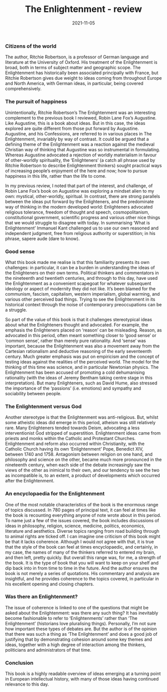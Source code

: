 ﻿---
layout: layouts/bookreview.njk

tags:
  - post
  - review

title: The Enlightenment - review
review_book_main_title: The Enlightenment
review_book_sub_title: The Pursuit of Happiness, 1680-1790
review_book_author: Ritchie Robertson
review_book_image_url: dl.airtable.com/.attachments/45360966bff25a18d00ab41190cbee29/516d2de0/41Lw41E-I2L.jpg)
review_publication_date: 2020-11-05
review_publisher: Penguin
review_pages: 1008
review_ISBN13: 978-0062410658
review_book_tags:
  - [Global]
  - [Early Modern]
  - [Cultural]
  - [Enlightenment; ]
review_podcasts:
  - [https://lnns.co/hUqFuxr4iJN, New Books Network, Ritchie Robertson The Enlightenment The Pursuit of Happiness 1680-1790]
  - [https://lnns.co/icHCeVJD3Ex, History Extra podcast, The Enlightenment everything you wanted to know]
shopping_links:
  - [https://www.amazon.co.uk/Enlightenment-Ritchie-Robertson/dp/0062410652, Amazon UK, Amazon UK book link]
  - [https://www.amazon.com/Enlightenment-Ritchie-Robertson/dp/0062410652, Amazon US, Amazon US book link]
review_author: Andy Salisbury
date: 2021-11-05
review_rating: ★★★★★
review_summary: '<p>One of the most absorbing history books I have read for some time. At 780 pages long, excluding notes and bibliography, it is long and packed full of information. I’m not sure how much of that information I retained, but I enjoyed reading it.</p><p>The range of topics covered is enormous, and you’re bound to find something in it that will interest you and make you think about seemingly familiar ideas in a new way.</p>'
---
### Citizens of the world

The author, Ritchie Robertson, is a professor of German language and literature at the University of Oxford. His treatment of the Enlightenment is broad, both in terms of subject matter and geographic scope. The Enlightenment has historically been associated principally with France, but Ritchie Robertson gives due weight to ideas coming from throughout Europe and North America, with German ideas, in particular, being covered comprehensively.

### The pursuit of happiness

Unintentionally, Ritchie Robertson’s The Enlightenment was an interesting complement to the previous book I reviewed, Robin Lane Fox’s Augustine. Like Augustine, this is a book about ideas. But in this case, the ideas explored are quite different from those put forward by Augustine. Augustine, and his Confessions, are referred to in various places in The Enlightenment, invariably by way of contrast. It could be argued that a defining theme of the Enlightenment was a reaction against the medieval Christian way of thinking that Augustine was so instrumental in formulating. Whereas Augustine advocated a rejection of worldly materialism in favour of other-worldly spirituality, the ‘Enlighteners’ (a catch all phrase used by Ritchie Robertson to describe Enlightenment thinkers) sought practical ways of increasing people’s enjoyment of the here and now; how to pursue happiness in this life, rather than the life to come.

In my previous review, I noted that part of the interest, and challenge, of Robin Lane Fox’s book on Augustine was exploring a mindset alien to my own: mystical, other-worldly, spiritual. In contrast, there are strong parallels between the ideas put forward by the Enlighteners, and the predominate way of thinking in the modern developed world: Enlighteners advocated religious tolerance, freedom of thought and speech, cosmopolitanism, constitutional government, scientific progress and various other nice things that we would struggle to disagree with today. In summarising ‘What is Enlightenment’ Immanuel Kant challenged us to use our own reasoned and independent judgment, free from religious authority or superstition; in his phrase, sapere aude (dare to know).

### Good sense

What this book made me realise is that this familiarity presents its own challenges: in particular, it can be a burden in understanding the ideas of the Enlighteners on their own terms. Political thinkers and commentators in the nineteenth and twentieth centuries, and through to this day, have used the Enlightenment as a convenient scapegoat for whatever subsequent ideology or aspect of modernity they did not like. It’s been blamed for the communism, fascism, capitalism, western imperialism, global warming, and various other perceived bad things. Trying to see the Enlightenment in its historical context through the noise of contemporary preoccupations can be a struggle.

So part of the value of this book is that it challenges stereotypical ideas about what the Enlighteners thought and advocated. For example, the emphasis the Enlighteners placed on ‘reason’ can be misleading. Reason, as advocated in this period, often meant something closer to ‘good sense’ or ‘common sense’, rather than merely pure rationality. And ‘sense’ was important, because the Enlightenment was also a movement away from the Cartesian rationalism and deductive reasoning of the early seventeenth century. Much greater emphasis was put on empiricism and the concept of testing ideas against the realities of the perceived world. The model for the thinking of this time was science, and in particular Newtonian physics. The Enlightenment has been accused of promoting a cold dehumanising rationality (with the ideas of Jeremy Bentham taking centre stage in this interpretation). But many Enlighteners, such as David Hume, also stressed the importance of the ‘passions’ (i.e. emotions) and sympathy and sociability between people.

### The Enlightenment versus God

Another stereotype is that the Enlightenment was anti-religious. But, whilst some atheistic ideas did emerge in this period, atheism was still relatively rare. Many Enlighteners tended towards Deism, advocating a less interventionist God stripped of superstition. Enlightenment ideas came from priests and monks within the Catholic and Protestant Churches. Enlightenment and reform also occurred within Christianity, with the Catholic Church having its own ‘Enlightenment’ Pope, Benedict XIV, between 1740 and 1758. Antagonism between religion on one hand, and philosophy and science on the other, became much more pronounced in the nineteenth century, when each side of the debate increasingly saw the views of the other as inimical to their own, and our tendency to see the two as incompatible is, to an extent, a product of developments which occurred after the Enlightenment.

### An encyclopaedia for the Enlightenment

One of the most notable characteristics of the book is the enormous range of topics discussed. In 780 pages of principal text, it can feel at times like the book is recounting everything anyone of note wrote about in this period. To name just a few of the issues covered, the book includes discussions of ideas in philosophy, religion, science, medicine, politics, economics, literature and aesthetics. Diverse topics ranging from road building through to animal rights are ticked off. I can imagine one criticism of this book might be that it lacks coherence. Although I would not agree with that, it is true that the style of the book can feel at times encyclopaedic, and certainly, in my case, the names of many of the thinkers referred to entered my brain, and then left, pretty quickly. But overall this range was, for me, a strength of the book. It is the type of book that you will want to keep on your shelf and dip back into in from time to time in the future. And the author ensures the book is not merely a series of quotations. His commentary and analysis are insightful, and he provides coherence to the topics covered, in particular in his excellent opening and closing chapters.

### Was there an Enlightenment?

The issue of coherence is linked to one of the questions that might be asked about the Enlightenment: was there any such thing? It has inevitably become fashionable to refer to ‘Enlightenments’ rather than ‘The Enlightenment’ (historians love pluralising things). Personally, I’m not sure how important these types of debates are. But the author is of the opinion that there was such a thing as ‘The Enlightenment’ and does a good job of justifying that by demonstrating cohesion around some key themes and ideas, together with a high degree of interaction among the thinkers, politicians and administrators of that time.

### Conclusion

This book is a highly readable overview of ideas emerging at a turning point in European intellectual history, with many of those ideas having continued relevance to this day.